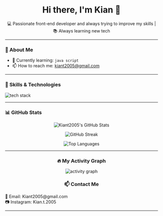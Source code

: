 
<h1 align="center">Hi there, I'm Kian 👋</h1>

<p align="center">
💻 Passionate front-end developer and always trying to improve my skills | 📚 Always learning new tech
</p>

---

### 🧠 About Me

- 🌱 Currently learning: `java script`
- 📫 How to reach me: [kiant2005@gmail.com](mailto:kiant2005@gmail.com)

---

### 🚀 Skills & Technologies

<p align="left">
  <img src="https://skillicons.dev/icons?i=html,css,bootstrap,js,git,github,vscode" alt="tech stack" />
</p>

---

### 📊 GitHub Stats

<div align="center">

![Kiant2005's GitHub Stats](https://github-readme-stats.vercel.app/api?username=Kiant2005&show_icons=true&theme=tokyonight&hide_border=true)

![GitHub Streak](https://github-readme-streak-stats.herokuapp.com?user=Kiant2005&theme=tokyonight&hide_border=true)

![Top Languages](https://github-readme-stats.vercel.app/api/top-langs/?username=Kiant2005&layout=compact&theme=tokyonight&hide_border=true)

---

### 🔥 My Activity Graph

<p align="center">
  <img src="https://github-readme-activity-graph.vercel.app/graph?username=Kiant2005&theme=tokyo-night" alt="activity graph" />
</p>

### 📫 Contact Me

<p align="left">
  📧 Email: Kiant2005@gmail.com
  <br>
  📷 Instagram: Kian.t.2005
</p>

---

</div>

